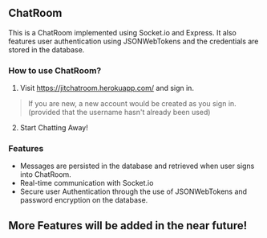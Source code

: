 ## ChatRoom
This is a ChatRoom implemented using Socket.io and Express. It also features user authentication using JSONWebTokens and the credentials are stored in the database.

### How to use ChatRoom?

1. Visit https://jitchatroom.herokuapp.com/ and sign in. 
>If you are new, a new account would be created as you sign in. (provided that the username hasn't already been used)
    
2. Start Chatting Away!

### Features

* Messages are persisted in the database and retrieved when user signs into ChatRoom.
* Real-time communication with Socket.io
* Secure user Authentication through the use of JSONWebTokens and password encryption on the database.


## More Features will be added in the near future!

